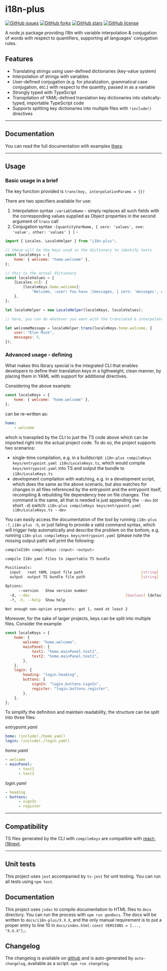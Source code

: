 # i18n-plus

[![GitHub issues](https://img.shields.io/github/issues/artus9033/i18n-plus?style=flat-square)](https://github.com/artus9033/i18n-plus/issues)
[![GitHub forks](https://img.shields.io/github/forks/artus9033/i18n-plus?style=flat-square)](https://github.com/artus9033/i18n-plus/network)
[![GitHub stars](https://img.shields.io/github/stars/artus9033/i18n-plus?style=flat-square)](https://github.com/artus9033/i18n-plus/stargazers)
[![GitHub license](https://img.shields.io/github/license/artus9033/i18n-plus?style=flat-square)](https://github.com/artus9033/i18n-plus/blob/master/LICENSE)

A node.js package providing i18n with variable interpolation & conjugation of words with respect to quantifiers, supporting all languages' conjugation rules.

## Features

-   Translating strings using user-defined dictionaries (key-value system)
-   Interpolation of strings with variables
-   User-defined conjugation (e.g. for pluralization, grammatical case conjugation, etc.) with respect to the quantity, passed in as a variable
-   Strongly typed with TypeScript
-   Transpilation of YAML-defined translation key dictionaries into statically-typed, importable TypeScript code
-   Supports splitting key dictionaries into multiple files with `!include()` directives

---

## Documentation

You can read the full documentation with examples [there](https://artus9033.github.io/i18n-plus/).

---

## Usage

### Basic usage in a brief

The key function provided is `trans(key, interpolationParams = {})`

There are two specifiers available for use:

1. Interpolation syntax `:variableName` - simply replaces all such fields with the corresponding values supplied as Object properties in the second argument of `trans` call
2. Conjugation syntax `:[quantityVarName, { zero: 'values', one: 'value', other: 'values' } ]` -

```javascript
import { Locales, LocaleHelper } from "i18n-plus";

// these will be the keys used in the dictionary to identify texts
const localeKeys = {
	home: { welcome: "home.welcome" },
};

// this is the actual dictionary
const localeValues = {
	[Locales.en]: {
		[localeKeys.home.welcome]:
			"Welcome, :user! You have :[messages, { zero: 'messages', one: 'message', other: 'messages' }]",
	},
};

let localeHelper = new LocaleHelper(localeKeys, localeValues);

// here, you can do whatever you want with the translated & interpolated text, e.g. send it with an HTTP response, render it as a React or HTML component, log it to the console, etc.

let welcomeMessage = localeHelper.trans(localeKeys.home.welcome, {
	user: "Elon Musk",
	messages: 5,
});
```

### Advanced usage - defining

What makes this library special is the integrated CLI that enables developers to define their translation keys in a ligthweight, clean manner, by placing them in YAML with support for additional directives.

Considering the above example:

```javascript
const localeKeys = {
	home: { welcome: "home.welcome" },
};
```

can be re-written as:

```yaml
home:
    - welcome
```

which is transpiled by the CLI to just the TS code above which can be imported right into the actual project code. To do so, the project supports two scenarios:

-   single-time compilation, e.g. in a buildscript: `i18n-plus compileKeys keys/entrypoint.yaml i18n/LocaleKeys.ts`, which would compile `keys/entrypoint.yaml` into TS and output the bundle to `i18n/LocaleKeys.ts`
-   development compilation with watching, e.g. in a development script, which does the same as the above scenario, but also watches for changes in all files referenced by the entrypoint and the entrypoint itself, recompiling & rebuilding file dependency tree on file changes. The command is the same, all that is needed is just appending the `--dev` (or short `-d`) switch: `i18n-plus compileKeys keys/entrypoint.yaml i18n/LocaleKeys.ts --dev`

You can easily access the documentation of the tool by running `i18n-plus -?`, `i18n-plus -h`, or just failing to provide a valid command syntax, which will trigger help automatically and describe the problem on the bottom, e.g. running `i18n-plus compileKeys keys/entrypoint.yaml` (please note the missing output path) will print the following:

```bash
compileI18n compileKeys <input> <output>

compile I18n yaml files to importable TS bundle

Positionals:
  input   root YAML input file path                          [string] [required]
  output  output TS bundle file path                         [string] [required]

Options:
      --version   Show version number                                  [boolean]
  -d, --dev                                           [boolean] [default: false]
  -?, -h, --help  Show help                                            [boolean]

Not enough non-option arguments: got 1, need at least 2
```

Moreover, for the sake of larger projects, keys can be split into multiple files. Consider the example:

```javascript
const localeKeys = {
	home: {
		welcome: "home.welcome",
		mainPanel: {
			text1: "home.mainPanel.text1",
			text2: "home.mainPanel.text2",
		},
	},
	login: {
		heading: "login.heading",
		buttons: {
			signIn: "login.buttons.signIn",
			register: "login.buttons.register",
		},
	},
};
```

To simplify the definition and maintain readability, the structure can be split into three files:

_entrypoint.yaml_

```yaml
home: !include(./home.yaml)
login: !include(./login.yaml)
```

_home.yaml_

```yaml
- welcome
- mainPanel:
      - text1
      - text2
```

_login.yaml_

```yaml
- heading
- buttons:
      - signIn
      - register
```

---

## Compatibility

TS files generated by the CLI with `compileKeys` are compatible with [react-i18next](https://react.i18next.com/).

---

## Unit tests

This project uses `jest` accompanied by `ts-jest` for unit testing. You can run all tests using `npm test`.

## Documentation

This project uses `jsdoc` to compile documentation to HTML files to `docs` directory. You can run the process with `npm run genDocs`. The docs will be written to `docs/i18n-plus/X.X.X`, and the only manual requirement is to put a proper entry to line $10$ in `docs/index.html`: `const VERSIONS = [..., "X.X.X"];`.

## Changelog

The changelog is available on [github](https://github.com/artus9033/i18n-plus/blob/master/CHANGELOG.md) and is auto-generated by `auto-changelog`, available as a script: `npm run changelog`.
